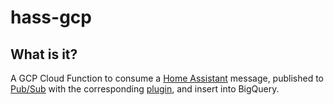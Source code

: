 # hass-gcp

## What is it?
A GCP Cloud Function to consume a [Home Assistant](https://www.home-assistant.io/) message, published to [Pub/Sub](https://cloud.google.com/pubsub/) with the corresponding [plugin](https://www.home-assistant.io/integrations/google_pubsub), and insert into BigQuery.
